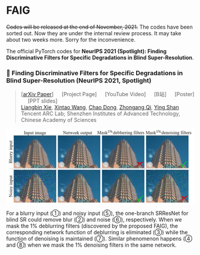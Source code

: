 # FAIG

~~Codes will be released at the end of November, 2021.~~
The codes have been sorted out. Now they are under the internal review process. It may take about two weeks more. Sorry for the inconvenience.

The official PyTorch codes for **NeurIPS 2021 (Spotlight): Finding Discriminative Filters for Specific Degradations in Blind Super-Resolution**.

### :book: Finding Discriminative Filters for Specific Degradations in Blind Super-Resolution (NeurIPS 2021, Spotlight)

> [[arXiv Paper](https://arxiv.org/abs/2108.01070)] &emsp; [Project Page] &emsp; [YouTube Video] &emsp; [B站] &emsp; [Poster] &emsp; [PPT slides]<br>
> [Liangbin Xie](https://www.researchgate.net/profile/Liangbin-Xie), [Xintao Wang](https://xinntao.github.io/), [Chao Dong](https://scholar.google.com.hk/citations?user=OSDCB0UAAAAJ), [Zhongang Qi](https://scholar.google.com/citations?user=zJvrrusAAAAJ&hl=en), [Ying Shan](https://scholar.google.com/citations?user=4oXBp9UAAAAJ&hl=en) <br>
> Tencent ARC Lab; Shenzhen Institutes of Advanced Technology, Chinese Academy of Sciences

<p align="center">
  <img src="assets/FAIG_teaser.jpg">
</p>
For a blurry input (①) and noisy input (⑤), the one-branch SRResNet for blind SR could remove blur (②) and noise (⑥), respectively. When we mask the 1% deblurring filters (discovered by the proposed FAIG), the corresponding network function of deblurring is eliminated (③) while the function of denoising is maintained (⑦). Similar phenomenon happens (④ and ⑧) when we mask the 1% denoising filters in the same network.
